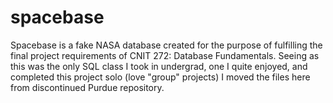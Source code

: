 # spacebase
Spacebase is a fake NASA database created for the purpose of fulfilling the final project requirements of CNIT 272: Database Fundamentals. Seeing as this was the only SQL class I took in undergrad, one I quite enjoyed, and completed this project solo (love "group" projects) I moved the files here from discontinued Purdue repository.
